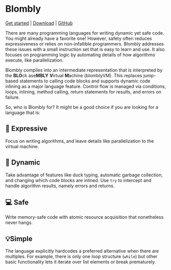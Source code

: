 # Blombly

[Get started](setup.md) | [Download](https://github.com/maniospas/Blombly/releases/latest) | [GitHub](https://github.com/maniospas/Blombly)

There are many programming languages for writing dynamic yet safe code. You might already have a favorite one! However, safety often reduces expressiveness or relies on non-infallible programmers. Blombly addresses these issues with a small instruction set that is easy to learn and use. It also focuses on programming logic by automating details of how algorithms execute, like parallelization. 

Blombly compiles into an intermediate representation that is interpreted by the **BLO**ck ase**MBLY** **V**irtual **M**achine (blomblyVM). This replaces jump-based statements to calling code blocks and supports dynamic code inlining as a major language feature. Control flow is managed via conditions, loops, inlining, method calling, return statements for results, and errors on failure.

So, who is Blombly for? It might be a good choice if you are looking for a language that is:


## 🚀 Expressive

Focus on writing algorithms, and leave details like parallelization to the virtual machine.

## 🦆 Dynamic

Take advantage of features like duck typing, automatic garbage collection, and changing which code blocks are inlined. Use `try` to intercept and handle algorithm results, namely errors and returns.

## 💻 Safe

Write memory-safe code with atomic resource acquisition that nonetheless never hangs.

## 💡Simple

The language explicitly hardcodes a preferred alternative when there are multiples. For example, there is only one loop structure (`while`) but other basic functionality lets it iterate over list elements or break prematurely.